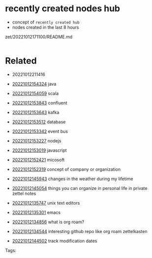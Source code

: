 # recently created nodes hub

- concept of `recently created hub`
- nodes created in the last 8 hours

zet/20221012171100/README.md

```
```


# Related

- 20221012211416

- [20221012154324](/zet/20221012154324/README.md) java
- [20221012154059](/zet/20221012154059/README.md) scala
- [20221012153843](/zet/20221012153843/README.md) confluent
- [20221012153643](/zet/20221012153643/README.md) kafka
- [20221012153512](/zet/20221012153512/README.md) database
- [20221012153342](/zet/20221012153342/README.md) event bus
- [20221012153227](/zet/20221012153227/README.md) nodejs
- [20221012153019](/zet/20221012153019/README.md) javascript
- [20221012152421](/zet/20221012152421/README.md) micosoft
- [20221012152319](/zet/20221012152319/README.md) concept of company or organization
- [20221012145943](/zet/20221012145943/README.md) changes in the weather during my lifetime
- [20221012145054](/zet/20221012145054/README.md) things you can organize in personal life in private zettel notes
- [20221012135747](/zet/20221012135747/README.md) unix text editors
- [20221012135301](/zet/20221012135301/README.md) emacs
- [20221012134856](/zet/20221012134856/README.md) what is org roam?
- [20221012134544](/zet/20221012134544/README.md) interesting github repo like org roam zettelkasten
- [20221012144502](/zet/20221012144502/README.md) track modification dates

Tags:

    
